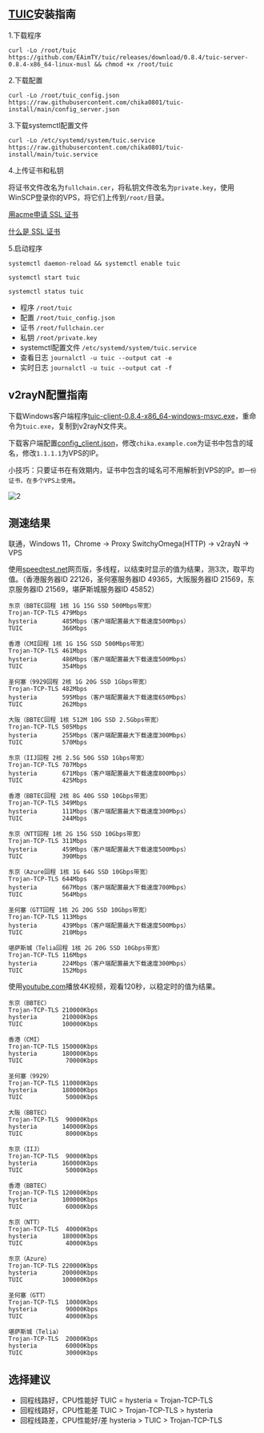 ## [TUIC](https://github.com/EAimTY/tuic)安装指南

1.下载程序
```
curl -Lo /root/tuic https://github.com/EAimTY/tuic/releases/download/0.8.4/tuic-server-0.8.4-x86_64-linux-musl && chmod +x /root/tuic
```

2.下载配置
```
curl -Lo /root/tuic_config.json https://raw.githubusercontent.com/chika0801/tuic-install/main/config_server.json
```

3.下载systemctl配置文件
```
curl -Lo /etc/systemd/system/tuic.service https://raw.githubusercontent.com/chika0801/tuic-install/main/tuic.service
```

4.上传证书和私钥

将证书文件改名为`fullchain.cer`，将私钥文件改名为`private.key`，使用WinSCP登录你的VPS，将它们上传到`/root/`目录。

[用acme申请 SSL 证书](https://github.com/chika0801/Xray-install#1%E7%94%A8acme%E7%94%B3%E8%AF%B7-ssl-%E8%AF%81%E4%B9%A6)

[什么是 SSL 证书](https://www.kaspersky.com.cn/resource-center/definitions/what-is-a-ssl-certificate)

5.启动程序
```
systemctl daemon-reload && systemctl enable tuic
```

```
systemctl start tuic
```

```
systemctl status tuic
```

- 程序 `/root/tuic`
- 配置 `/root/tuic_config.json`
- 证书 `/root/fullchain.cer`
- 私钥 `/root/private.key`
- systemctl配置文件 `/etc/systemd/system/tuic.service`
- 查看日志 `journalctl -u tuic --output cat -e`
- 实时日志 `journalctl -u tuic --output cat -f`

## v2rayN配置指南

下载Windows客户端程序[tuic-client-0.8.4-x86_64-windows-msvc.exe](https://github.com/EAimTY/tuic/releases/download/0.8.4/tuic-client-0.8.4-x86_64-windows-msvc.exe)，重命令为`tuic.exe`，复制到v2rayN文件夹。

下载客户端配置[config_client.json](https://github.com/chika0801/tuic-install/blob/main/config_client.json)，修改`chika.example.com`为证书中包含的域名，修改`1.1.1.1`为VPS的IP。

小技巧：只要证书在有效期内，证书中包含的域名可不用解析到VPS的IP。`即一份证书，在多个VPS上使用`。

![2](https://user-images.githubusercontent.com/88967758/195763590-f035f90f-f228-4022-b318-770791c63b92.jpg)

## 测速结果

联通，Windows 11，Chrome -> Proxy SwitchyOmega(HTTP) -> v2rayN -> VPS

使用[speedtest.net](https://www.speedtest.net)网页版，多线程，以结束时显示的值为结果，测3次，取平均值。（香港服务器ID 22126，圣何塞服务器ID 49365，大阪服务器ID 21569，东京服务器ID 21569，堪萨斯城服务器ID 45852）

```
东京（BBTEC回程 1核 1G 15G SSD 500Mbps带宽）
Trojan-TCP-TLS 479Mbps
hysteria       485Mbps（客户端配置最大下载速度500Mbps）
TUIC           366Mbps
```

```
香港（CMI回程 1核 1G 15G SSD 500Mbps带宽）
Trojan-TCP-TLS 461Mbps
hysteria       486Mbps（客户端配置最大下载速度500Mbps）
TUIC           354Mbps
```

```
圣何塞（9929回程 2核 1G 20G SSD 1Gbps带宽）
Trojan-TCP-TLS 482Mbps
hysteria       595Mbps（客户端配置最大下载速度650Mbps）
TUIC           262Mbps
```

```
大阪（BBTEC回程 1核 512M 10G SSD 2.5Gbps带宽）
Trojan-TCP-TLS 505Mbps
hysteria       255Mbps（客户端配置最大下载速度300Mbps）
TUIC           570Mbps
```

```
东京（IIJ回程 2核 2.5G 50G SSD 1Gbps带宽）
Trojan-TCP-TLS 707Mbps
hysteria       671Mbps（客户端配置最大下载速度800Mbps）
TUIC           425Mbps
```

```
香港（BBTEC回程 2核 8G 40G SSD 10Gbps带宽）
Trojan-TCP-TLS 349Mbps
hysteria       111Mbps（客户端配置最大下载速度300Mbps）
TUIC           244Mbps
```

```
东京（NTT回程 1核 2G 15G SSD 10Gbps带宽）
Trojan-TCP-TLS 311Mbps
hysteria       459Mbps（客户端配置最大下载速度500Mbps）
TUIC           390Mbps
```

```
东京（Azure回程 1核 1G 64G SSD 10Gbps带宽）
Trojan-TCP-TLS 644Mbps
hysteria       667Mbps（客户端配置最大下载速度700Mbps）
TUIC           564Mbps
```

```
圣何塞（GTT回程 1核 2G 20G SSD 10Gbps带宽）
Trojan-TCP-TLS 113Mbps
hysteria       439Mbps（客户端配置最大下载速度500Mbps）
TUIC           210Mbps
```

```
堪萨斯城（Telia回程 1核 2G 20G SSD 10Gbps带宽）
Trojan-TCP-TLS 116Mbps
hysteria       224Mbps（客户端配置最大下载速度300Mbps）
TUIC           152Mbps
```

使用[youtube.com](https://www.youtube.com/watch?v=I3o4WW4tD9M)播放4K视频，观看120秒，以稳定时的值为结果。

```
东京（BBTEC）
Trojan-TCP-TLS 210000Kbps
hysteria       210000Kbps
TUIC           100000Kbps
```

```
香港（CMI）
Trojan-TCP-TLS 150000Kbps
hysteria       180000Kbps
TUIC            70000Kbps
```

```
圣何塞（9929）
Trojan-TCP-TLS 110000Kbps
hysteria       180000Kbps
TUIC            50000Kbps
```

```
大阪（BBTEC）
Trojan-TCP-TLS  90000Kbps
hysteria       140000Kbps
TUIC            80000Kbps
```

```
东京（IIJ）
Trojan-TCP-TLS  90000Kbps
hysteria       160000Kbps
TUIC            50000Kbps
```

```
香港（BBTEC）
Trojan-TCP-TLS 120000Kbps
hysteria       100000Kbps
TUIC            60000Kbps
```

```
东京（NTT）
Trojan-TCP-TLS  40000Kbps
hysteria       180000Kbps
TUIC            40000Kbps
```

```
东京（Azure）
Trojan-TCP-TLS 220000Kbps
hysteria       200000Kbps
TUIC           100000Kbps
```

```
圣何塞（GTT）
Trojan-TCP-TLS  10000Kbps
hysteria        90000Kbps
TUIC            40000Kbps
```

```
堪萨斯城（Telia）
Trojan-TCP-TLS  20000Kbps
hysteria        60000Kbps
TUIC            30000Kbps
```

## 选择建议

- 回程线路好，CPU性能好 TUIC = hysteria = Trojan-TCP-TLS
- 回程线路好，CPU性能差 TUIC > Trojan-TCP-TLS > hysteria
- 回程线路差，CPU性能好/差 hysteria > TUIC > Trojan-TCP-TLS
